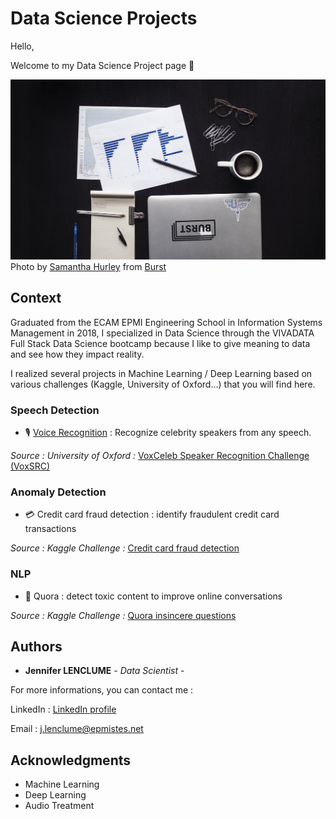 # Data Science Projects

Hello, 

Welcome to my Data Science Project page 🚀

<img src='images-library/business-person-desk-flatlay.jpg'>
Photo by <a href="https://burst.shopify.com/@lightleaksin?utm_campaign=photo_credit&amp;utm_content=Picture+of+Business+Person+Desk+Flatlay+%E2%80%94+Free+Stock+Photo&amp;utm_medium=referral&amp;utm_source=credit">Samantha Hurley</a> from <a href="https://burst.shopify.com/computer?utm_campaign=photo_credit&amp;utm_content=Picture+of+Business+Person+Desk+Flatlay+%E2%80%94+Free+Stock+Photo&amp;utm_medium=referral&amp;utm_source=credit">Burst</a>


## Context

Graduated from the ECAM EPMI Engineering School in Information Systems Management in 2018, I specialized in Data Science through the VIVADATA Full Stack Data Science bootcamp because I like to give meaning to data and see how they impact reality.

I realized several projects in Machine Learning / Deep Learning based on various challenges (Kaggle, University of Oxford...) that you will find here.
 

### Speech Detection

- 🎙 [Voice Recognition](https://github.com/Jennifer974/my-projects/tree/master/final-project-vivadata-03-2020) : Recognize celebrity speakers from any speech.

*Source : University of Oxford :* [VoxCeleb Speaker Recognition Challenge (VoxSRC)](http://www.robots.ox.ac.uk/~vgg/data/voxceleb/competition.html)


### Anomaly Detection

- 💳 Credit card fraud detection : identify fraudulent credit card transactions

*Source : Kaggle Challenge :* [Credit card fraud detection](https://www.kaggle.com/mlg-ulb/creditcardfraud/)


### NLP

- 💬 Quora : detect toxic content to improve online conversations

*Source : Kaggle Challenge :* [Quora insincere questions](https://www.kaggle.com/c/quora-insincere-questions-classification)



## Authors

* **Jennifer LENCLUME** - *Data Scientist* - 

For more informations, you can contact me :

LinkedIn : [LinkedIn profile](https://www.linkedin.com/in/jennifer-lenclume-a93728115/?locale=en_US)

Email : <a href="j.lenclume@epmistes.net">j.lenclume@epmistes.net</a>



## Acknowledgments

* Machine Learning
* Deep Learning
* Audio Treatment

